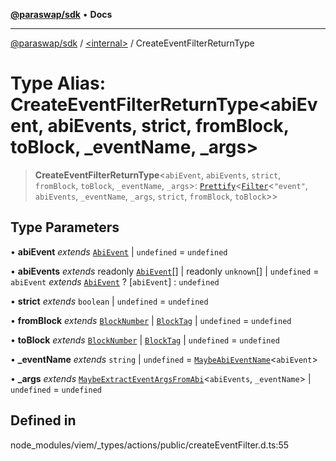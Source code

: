 [**@paraswap/sdk**](../../README.md) • **Docs**

***

[@paraswap/sdk](../../globals.md) / [\<internal\>](../README.md) / CreateEventFilterReturnType

# Type Alias: CreateEventFilterReturnType\<abiEvent, abiEvents, strict, fromBlock, toBlock, _eventName, _args\>

> **CreateEventFilterReturnType**\<`abiEvent`, `abiEvents`, `strict`, `fromBlock`, `toBlock`, `_eventName`, `_args`\>: [`Prettify`](Prettify.md)\<[`Filter`](Filter.md)\<`"event"`, `abiEvents`, `_eventName`, `_args`, `strict`, `fromBlock`, `toBlock`\>\>

## Type Parameters

• **abiEvent** *extends* [`AbiEvent`](AbiEvent.md) \| `undefined` = `undefined`

• **abiEvents** *extends* readonly [`AbiEvent`](AbiEvent.md)[] \| readonly `unknown`[] \| `undefined` = `abiEvent` *extends* [`AbiEvent`](AbiEvent.md) ? [`abiEvent`] : `undefined`

• **strict** *extends* `boolean` \| `undefined` = `undefined`

• **fromBlock** *extends* [`BlockNumber`](BlockNumber.md) \| [`BlockTag`](BlockTag.md) \| `undefined` = `undefined`

• **toBlock** *extends* [`BlockNumber`](BlockNumber.md) \| [`BlockTag`](BlockTag.md) \| `undefined` = `undefined`

• **_eventName** *extends* `string` \| `undefined` = [`MaybeAbiEventName`](MaybeAbiEventName.md)\<`abiEvent`\>

• **_args** *extends* [`MaybeExtractEventArgsFromAbi`](MaybeExtractEventArgsFromAbi.md)\<`abiEvents`, `_eventName`\> \| `undefined` = `undefined`

## Defined in

node\_modules/viem/\_types/actions/public/createEventFilter.d.ts:55
